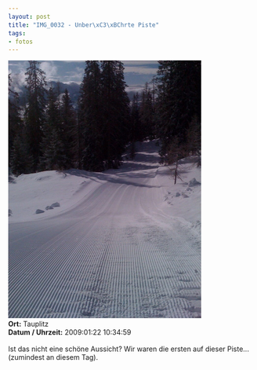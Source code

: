 ```yaml
--- 
layout: post
title: "IMG_0032 - Unber\xC3\xBChrte Piste"
tags: 
- fotos
---
```

<img src="/uploads/images/2010_03/IMG_0032.jpg" alt="IMG_0032 - Unberührte Piste" class="aligncenter" /><br />
<strong>Ort:</strong> Tauplitz<br />
<strong>Datum / Uhrzeit:</strong> 2009:01:22 10:34:59<br />
<br />
Ist das nicht eine schöne Aussicht? Wir waren die ersten auf dieser Piste... (zumindest an diesem Tag).
